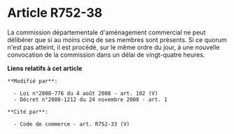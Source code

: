 # Article R752-38

La commission départementale d'aménagement commercial ne peut délibérer que si au moins cinq de ses membres sont présents. Si
ce quorum n'est pas atteint, il est procédé, sur le même ordre du jour, à une nouvelle convocation de la commission dans un
délai de vingt-quatre heures.

**Liens relatifs à cet article**

	**Modifié par**:

	  - Loi n°2008-776 du 4 août 2008 - art. 102 (V)
	  - Décret n°2008-1212 du 24 novembre 2008 - art. 1

	**Cité par**:

	  - Code de commerce - art. R752-33 (V)
